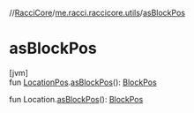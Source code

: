 //[RacciCore](../../index.md)/[me.racci.raccicore.utils](index.md)/[asBlockPos](as-block-pos.md)

# asBlockPos

[jvm]\
fun [LocationPos](-location-pos/index.md).[asBlockPos](as-block-pos.md)(): [BlockPos](-block-pos/index.md)

fun Location.[asBlockPos](as-block-pos.md)(): [BlockPos](-block-pos/index.md)
